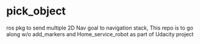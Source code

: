 # pick_object
ros pkg to send multiple 2D Nav goal to navigation stack,
This repo is to go along w/o add_markers and Home_service_robot as part of Udacity project